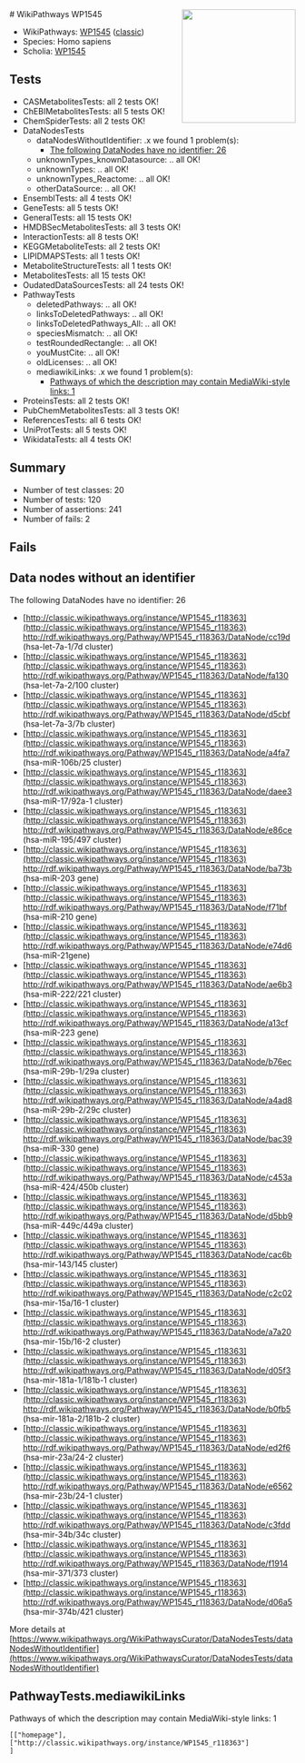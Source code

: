 <img style="float: right; width: 200px" src="https://upload.wikimedia.org/wikipedia/commons/thumb/8/83/Wplogo_with_text_500.png/640px-Wplogo_with_text_500.png" />
# WikiPathways WP1545

* WikiPathways: [WP1545](https://wikipathways.org/pathways/WP1545) ([classic](https://classic.wikipathways.org/instance/WP1545))
* Species: Homo sapiens
* Scholia: [WP1545](https://scholia.toolforge.org/wikipathways/WP1545)
## Tests
* CASMetabolitesTests: all 2 tests OK!
* ChEBIMetabolitesTests: all 5 tests OK!
* ChemSpiderTests: all 2 tests OK!
* DataNodesTests
    * dataNodesWithoutIdentifier: .x we found 1 problem(s):
        * [The following DataNodes have no identifier: 26](#8792c4b5)
    * unknownTypes_knownDatasource: .. all OK!
    * unknownTypes: .. all OK!
    * unknownTypes_Reactome: .. all OK!
    * otherDataSource: .. all OK!
* EnsemblTests: all 4 tests OK!
* GeneTests: all 5 tests OK!
* GeneralTests: all 15 tests OK!
* HMDBSecMetabolitesTests: all 3 tests OK!
* InteractionTests: all 8 tests OK!
* KEGGMetaboliteTests: all 2 tests OK!
* LIPIDMAPSTests: all 1 tests OK!
* MetaboliteStructureTests: all 1 tests OK!
* MetabolitesTests: all 15 tests OK!
* OudatedDataSourcesTests: all 24 tests OK!
* PathwayTests
    * deletedPathways: .. all OK!
    * linksToDeletedPathways: .. all OK!
    * linksToDeletedPathways_All: .. all OK!
    * speciesMismatch: .. all OK!
    * testRoundedRectangle: .. all OK!
    * youMustCite: .. all OK!
    * oldLicenses: .. all OK!
    * mediawikiLinks: .x we found 1 problem(s):
        * [Pathways of which the description may contain MediaWiki-style links: 1](#da69cf45)
* ProteinsTests: all 2 tests OK!
* PubChemMetabolitesTests: all 3 tests OK!
* ReferencesTests: all 6 tests OK!
* UniProtTests: all 5 tests OK!
* WikidataTests: all 4 tests OK!


## Summary

* Number of test classes: 20
* Number of tests: 120
* Number of assertions: 241
* Number of fails: 2

## Fails

<a name="8792c4b5" />

## Data nodes without an identifier

The following DataNodes have no identifier: 26

* [http://classic.wikipathways.org/instance/WP1545_r118363](http://classic.wikipathways.org/instance/WP1545_r118363) http://rdf.wikipathways.org/Pathway/WP1545_r118363/DataNode/cc19d (hsa-let-7a-1/7d cluster)
* [http://classic.wikipathways.org/instance/WP1545_r118363](http://classic.wikipathways.org/instance/WP1545_r118363) http://rdf.wikipathways.org/Pathway/WP1545_r118363/DataNode/fa130 (hsa-let-7a-2/100 cluster)
* [http://classic.wikipathways.org/instance/WP1545_r118363](http://classic.wikipathways.org/instance/WP1545_r118363) http://rdf.wikipathways.org/Pathway/WP1545_r118363/DataNode/d5cbf (hsa-let-7a-3/7b cluster)
* [http://classic.wikipathways.org/instance/WP1545_r118363](http://classic.wikipathways.org/instance/WP1545_r118363) http://rdf.wikipathways.org/Pathway/WP1545_r118363/DataNode/a4fa7 (hsa-miR-106b/25 cluster)
* [http://classic.wikipathways.org/instance/WP1545_r118363](http://classic.wikipathways.org/instance/WP1545_r118363) http://rdf.wikipathways.org/Pathway/WP1545_r118363/DataNode/daee3 (hsa-miR-17/92a-1 cluster)
* [http://classic.wikipathways.org/instance/WP1545_r118363](http://classic.wikipathways.org/instance/WP1545_r118363) http://rdf.wikipathways.org/Pathway/WP1545_r118363/DataNode/e86ce (hsa-miR-195/497 cluster)
* [http://classic.wikipathways.org/instance/WP1545_r118363](http://classic.wikipathways.org/instance/WP1545_r118363) http://rdf.wikipathways.org/Pathway/WP1545_r118363/DataNode/ba73b (hsa-miR-203 gene)
* [http://classic.wikipathways.org/instance/WP1545_r118363](http://classic.wikipathways.org/instance/WP1545_r118363) http://rdf.wikipathways.org/Pathway/WP1545_r118363/DataNode/f71bf (hsa-miR-210 gene)
* [http://classic.wikipathways.org/instance/WP1545_r118363](http://classic.wikipathways.org/instance/WP1545_r118363) http://rdf.wikipathways.org/Pathway/WP1545_r118363/DataNode/e74d6 (hsa-miR-21gene)
* [http://classic.wikipathways.org/instance/WP1545_r118363](http://classic.wikipathways.org/instance/WP1545_r118363) http://rdf.wikipathways.org/Pathway/WP1545_r118363/DataNode/ae6b3 (hsa-miR-222/221 cluster)
* [http://classic.wikipathways.org/instance/WP1545_r118363](http://classic.wikipathways.org/instance/WP1545_r118363) http://rdf.wikipathways.org/Pathway/WP1545_r118363/DataNode/a13cf (hsa-miR-223 gene)
* [http://classic.wikipathways.org/instance/WP1545_r118363](http://classic.wikipathways.org/instance/WP1545_r118363) http://rdf.wikipathways.org/Pathway/WP1545_r118363/DataNode/b76ec (hsa-miR-29b-1/29a cluster)
* [http://classic.wikipathways.org/instance/WP1545_r118363](http://classic.wikipathways.org/instance/WP1545_r118363) http://rdf.wikipathways.org/Pathway/WP1545_r118363/DataNode/a4ad8 (hsa-miR-29b-2/29c cluster)
* [http://classic.wikipathways.org/instance/WP1545_r118363](http://classic.wikipathways.org/instance/WP1545_r118363) http://rdf.wikipathways.org/Pathway/WP1545_r118363/DataNode/bac39 (hsa-miR-330 gene)
* [http://classic.wikipathways.org/instance/WP1545_r118363](http://classic.wikipathways.org/instance/WP1545_r118363) http://rdf.wikipathways.org/Pathway/WP1545_r118363/DataNode/c453a (hsa-miR-424/450b cluster)
* [http://classic.wikipathways.org/instance/WP1545_r118363](http://classic.wikipathways.org/instance/WP1545_r118363) http://rdf.wikipathways.org/Pathway/WP1545_r118363/DataNode/d5bb9 (hsa-miR-449c/449a cluster)
* [http://classic.wikipathways.org/instance/WP1545_r118363](http://classic.wikipathways.org/instance/WP1545_r118363) http://rdf.wikipathways.org/Pathway/WP1545_r118363/DataNode/cac6b (hsa-mir-143/145 cluster)
* [http://classic.wikipathways.org/instance/WP1545_r118363](http://classic.wikipathways.org/instance/WP1545_r118363) http://rdf.wikipathways.org/Pathway/WP1545_r118363/DataNode/c2c02 (hsa-mir-15a/16-1 cluster)
* [http://classic.wikipathways.org/instance/WP1545_r118363](http://classic.wikipathways.org/instance/WP1545_r118363) http://rdf.wikipathways.org/Pathway/WP1545_r118363/DataNode/a7a20 (hsa-mir-15b/16-2 cluster)
* [http://classic.wikipathways.org/instance/WP1545_r118363](http://classic.wikipathways.org/instance/WP1545_r118363) http://rdf.wikipathways.org/Pathway/WP1545_r118363/DataNode/d05f3 (hsa-mir-181a-1/181b-1 cluster)
* [http://classic.wikipathways.org/instance/WP1545_r118363](http://classic.wikipathways.org/instance/WP1545_r118363) http://rdf.wikipathways.org/Pathway/WP1545_r118363/DataNode/b0fb5 (hsa-mir-181a-2/181b-2 cluster)
* [http://classic.wikipathways.org/instance/WP1545_r118363](http://classic.wikipathways.org/instance/WP1545_r118363) http://rdf.wikipathways.org/Pathway/WP1545_r118363/DataNode/ed2f6 (hsa-mir-23a/24-2 cluster)
* [http://classic.wikipathways.org/instance/WP1545_r118363](http://classic.wikipathways.org/instance/WP1545_r118363) http://rdf.wikipathways.org/Pathway/WP1545_r118363/DataNode/e6562 (hsa-mir-23b/24-1 cluster)
* [http://classic.wikipathways.org/instance/WP1545_r118363](http://classic.wikipathways.org/instance/WP1545_r118363) http://rdf.wikipathways.org/Pathway/WP1545_r118363/DataNode/c3fdd (hsa-mir-34b/34c cluster)
* [http://classic.wikipathways.org/instance/WP1545_r118363](http://classic.wikipathways.org/instance/WP1545_r118363) http://rdf.wikipathways.org/Pathway/WP1545_r118363/DataNode/f1914 (hsa-mir-371/373 cluster)
* [http://classic.wikipathways.org/instance/WP1545_r118363](http://classic.wikipathways.org/instance/WP1545_r118363) http://rdf.wikipathways.org/Pathway/WP1545_r118363/DataNode/d06a5 (hsa-mir-374b/421 cluster)


More details at [https://www.wikipathways.org/WikiPathwaysCurator/DataNodesTests/dataNodesWithoutIdentifier](https://www.wikipathways.org/WikiPathwaysCurator/DataNodesTests/dataNodesWithoutIdentifier)

<a name="da69cf45" />

## PathwayTests.mediawikiLinks

Pathways of which the description may contain MediaWiki-style links: 1
```
[["homepage"],
["http://classic.wikipathways.org/instance/WP1545_r118363"]
]
```


